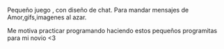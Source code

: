 Pequeño juego , con diseño de chat. Para mandar mensajes de Amor,gifs,imagenes al azar.

Me motiva  practicar programando haciendo estos pequeños programitas para mi novio <3 
